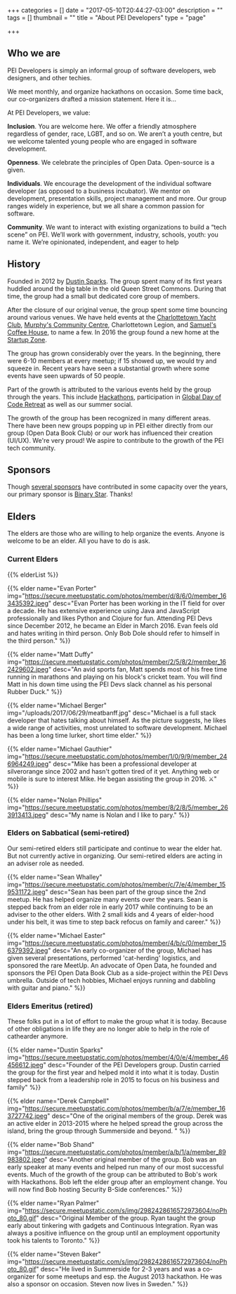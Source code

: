+++
categories = []
date = "2017-05-10T20:44:27-03:00"
description = ""
tags = []
thumbnail = ""
title = "About PEI Developers"
type = "page"

+++
## Who we are

PEI Developers is simply an informal group of software developers, web designers, and other techies.

We meet monthly, and organize hackathons on occasion. Some time back, our co-organizers drafted a mission statement. Here it is…

At PEI Developers, we value:

**Inclusion**. You are welcome here. We offer a friendly atmosphere regardless of gender, race, LGBT, and so on. We aren’t a youth centre, but we welcome talented young people who are engaged in software development.

**Openness**. We celebrate the principles of Open Data. Open-source is a given.

**Individuals**. We encourage the development of the individual software developer (as opposed to a business incubator). We mentor on development, presentation skills, project management and more. Our group ranges widely in experience, but we all share a common passion for software.

**Community**.  We want to interact with existing organizations to build a “tech scene” on PEI. We’ll work with government, industry, schools, youth: you name it. We’re opinionated, independent, and eager to help

## History

Founded in 2012 by [Dustin Sparks](https://twitter.com/dustin_sparks). The group spent many of its first years huddled around the big table in the old Queen Street Commons. During that time, the group had a small but dedicated core group of members.

After the closure of our original venue, the group spent some time bouncing around various venues. We have held events at the [Charlottetown Yacht Club](http://www.cyc.pe.ca/), [Murphy's Community Centre](https://www.murphyscommunitycentre.com/), Charlottetown Legion, and [Samuel's Coffee House](https://samuelscoffeehouse.ca/), to name a few. In 2016 the group found a new home at the [Startup Zone](https://startupzone.ca/).

The group has grown considerably over the years. In the beginning, there were 6-10 members at every meetup; if 15 showed up, we would try and squeeze in. Recent years have seen a substantial growth where some events have seen upwards of 50 people.

Part of the growth is attributed to the various events held by the group through the years. This include [Hackathons](http://bit.ly/2sIZITO), participation in [Global Day of Code Retreat](http://bit.ly/2sIZITO) as well as our summer social.

The growth of the group has been recognized in many different areas. There have been new groups popping up in PEI either directly from our group (Open Data Book Club) or our work has influenced their creation (UI/UX). We're very proud! We aspire to contribute to the growth of the PEI tech community.

## Sponsors

Though [several sponsors](https://github.com/peidevs/Event_Resources/blob/master/MeetUps.csv) have contributed in some capacity over the years, our primary sponsor is [Binary Star](http://www.binarystar.biz/). Thanks!

## Elders

The elders are those who are willing to help organize the events. Anyone is welcome to be an elder. All you have to do is ask.

### Current Elders

{{% elderList %}}

{{% elder
name="Evan Porter"
img="https://secure.meetupstatic.com/photos/member/d/8/6/0/member_163435392.jpeg"
desc="Evan Porter has been working in the IT field for over a decade. He has extensive experience using Java and JavaScript professionally and likes Python and Clojure for fun. Attending PEI Devs since December 2012, he became an Elder in March 2016. Evan feels old and hates writing in third person. Only Bob Dole should refer to himself in the third person."
%}}

{{% elder
name="Matt Duffy"
img="https://secure.meetupstatic.com/photos/member/2/5/8/2/member_162429602.jpeg"
desc="An avid sports fan, Matt spends most of his free time running in marathons and playing on his block's cricket team. You will find Matt in his down time using the PEI Devs slack channel as his personal Rubber Duck."
%}}

{{% elder
name="Michael Berger"
img="/uploads/2017/06/29/meatbanff.jpg"
desc="Michael is a full stack developer that hates talking about himself. As the picture suggests, he likes a wide range of activities, most unrelated to software development. Michael has been a long time lurker, short time elder."
%}}

{{% elder
name="Michael Gauthier"
img="https://secure.meetupstatic.com/photos/member/1/0/9/9/member_246964249.jpeg"
desc="Mike has been a professional developer at silverorange since 2002 and hasn't gotten tired of it yet. Anything web or mobile is sure to interest Mike. He began assisting the group in 2016. ⚔"
%}}

{{% elder
name="Nolan Phillips"
img="https://secure.meetupstatic.com/photos/member/8/2/8/5/member_263913413.jpeg"
desc="My name is Nolan and I like to pary."
%}}

### Elders on Sabbatical (semi-retired)

Our semi-retired elders still participate and continue to wear the elder hat. But not currently active in organizing. Our semi-retired elders are acting in an adviser role as needed.

{{% elder
name="Sean Whalley"
img="https://secure.meetupstatic.com/photos/member/c/7/e/4/member_159531172.jpeg"
desc="Sean has been part of the group since the 2nd meetup. He has helped organize many events over the years. Sean is stepped back from an elder role in early 2017 while continuing to be an adviser to the other elders. With 2 small kids and 4 years of elder-hood under his belt, it was time to step back refocus on family and career."
%}}

{{% elder
name="Michael Easter"
img="https://secure.meetupstatic.com/photos/member/4/b/c/0/member_156379392.jpeg"
desc="An early co-organizer of the group, Michael has given several presentations, performed 'cat-herding' logistics, and sponsored the rare MeetUp. An advocate of Open Data, he founded and sponsors the PEI Open Data Book Club as a side-project within the PEI Devs umbrella. Outside of tech hobbies, Michael enjoys running and dabbling with guitar and piano."
%}}

### Elders Emeritus (retired)

These folks put in a lot of effort to make the group what it is today. Because of other obligations in life they are no longer able to help in the role of cathearder anymore.

{{% elder
name="Dustin Sparks"
img="https://secure.meetupstatic.com/photos/member/4/0/e/4/member_46456612.jpeg"
desc="Founder of the PEI Developers group. Dustin carried the group for the first year and helped mold it into what it is today. Dustin stepped back from a leadership role in 2015 to focus on his business and family"
%}}

{{% elder
name="Derek Campbell"
img="https://secure.meetupstatic.com/photos/member/b/a/7/e/member_163727742.jpeg"
desc="One of the original members of the group. Derek was an active elder in 2013-2015 where he helped spread the group across the island, bring the group through Summerside and beyond. "
%}}

{{% elder
name="Bob Shand"
img="https://secure.meetupstatic.com/photos/member/a/b/1/a/member_89983802.jpeg"
desc="Another original member of the group. Bob was an early speaker at many events and helped run many of our most successful events. Much of the growth of the group can be attributed to Bob's work with Hackathons. Bob left the elder group after an employment change. You will now find Bob hosting Security B-Side conferences."
%}}

{{% elder
name="Ryan Palmer"
img="https://secure.meetupstatic.com/s/img/2982428616572973604/noPhoto_80.gif"
desc="Original Member of the group. Ryan taught the group early about tinkering with gadgets and Continuous Integration. Ryan was always a positive influence on the group until an employment opportunity took his talents to Toronto."
%}}

{{% elder
name="Steven Baker"
img="https://secure.meetupstatic.com/s/img/2982428616572973604/noPhoto_80.gif"
desc="He lived in Summerside for 2-3 years and was a co-organizer for some meetups and esp. the August 2013 hackathon. He was also a sponsor on occasion. Steven now lives in Sweden."
%}}